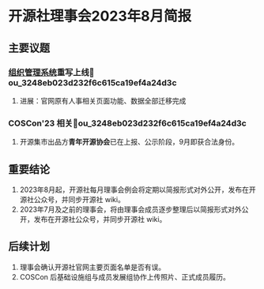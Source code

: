 # 开源社理事会2023年8月简报

## 主要议题

### [组织管理系统][1]重写上线👤ou_3248eb023d232f6c615ca19ef4a24d3c

1.  进展：官网原有人事相关页面功能、数据全部迁移完成

### COSCon'23 相关👤ou_3248eb023d232f6c615ca19ef4a24d3c

1.  开源集市出品方**青年开源协会**已在上报、公示阶段，9月即获合法身份。

## 重要结论

1.  2023年8月起，开源社每月理事会例会将定期以简报形式对外公开，发布在开源社公众号，并同步开源社 wiki。
2.  2023年7月及之前的理事会，将由理事会成员逐步整理后以简报形式对外公开，发布在开源社公众号，并同步开源社 wiki。

## 后续计划

1.  理事会确认开源社官网主要页面名单是否有误。
2.  COSCon 后基础设施组与成员发展组协作上传照片、正式成员履历。

[1]: https://kaiyuanshe.feishu.cn/wiki/VpY9wRitDiiObVkNsXycWP3Gnmf